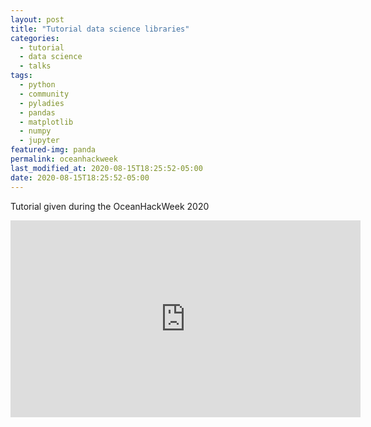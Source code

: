 ```yaml
---
layout: post
title: "Tutorial data science libraries"
categories:
  - tutorial
  - data science
  - talks
tags:
  - python
  - community 
  - pyladies
  - pandas
  - matplotlib
  - numpy
  - jupyter
featured-img: panda
permalink: oceanhackweek
last_modified_at: 2020-08-15T18:25:52-05:00
date: 2020-08-15T18:25:52-05:00
---
```


Tutorial given during the OceanHackWeek 2020
<!--more-->
<iframe width="560" height="315" src="https://www.youtube.com/embed/CTUAgpvfze0" frameborder="0" allow="accelerometer; autoplay; encrypted-media; gyroscope; picture-in-picture" allowfullscreen></iframe>